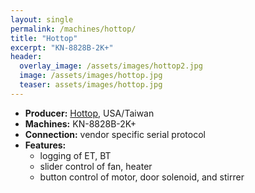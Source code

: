 ```yaml
---
layout: single
permalink: /machines/hottop/
title: "Hottop"
excerpt: "KN-8828B-2K+"
header:
  overlay_image: /assets/images/hottop2.jpg
  image: /assets/images/hottop.jpg
  teaser: assets/images/hottop.jpg
---
```


* __Producer:__ [Hottop](https://www.hottopusa.com), USA/Taiwan
* __Machines:__ KN-8828B-2K+
* __Connection:__ vendor specific serial protocol
* __Features:__ 
  - logging of ET, BT
  - slider control of fan, heater
  - button control of motor, door solenoid, and stirrer 